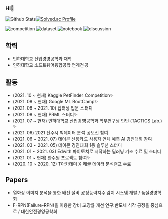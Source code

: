 ### Hi👋

![Github Stats](https://github-readme-stats.vercel.app/api?username=Hongyongmin&show_icons=true)[![Solved.ac Profile](http://mazassumnida.wtf/api/v2/generate_badge?boj=hym9771)](https://solved.ac/hym9771/)

![competition](https://road-to-kaggle-grandmaster.vercel.app/api/badges/hongyongmin/competition)
![dataset](https://road-to-kaggle-grandmaster.vercel.app/api/badges/hongyongmin/dataset)
![notebook](https://road-to-kaggle-grandmaster.vercel.app/api/badges/hongyongmin}/notebook)
![discussion](https://road-to-kaggle-grandmaster.vercel.app/api/badges/hongyongmin/discussion)


## 학력
* 인하대학교 산업경영공학과 재학
* 인하대학교 소프트웨어융합공학 연계전공

## 활동
* (2021. 10 ~ 현재) Kaggle PetFinder Competition✨
* (2021. 08 ~ 현재) Google ML BootCamp✨
* (2021. 08 ~ 2021. 10) 딥러닝 입문 스터디
* (2021. 08 ~ 현재) PRML 스터디✨
* (2021. 07 ~ 현재) 인하대학교 산업경영공학과 학부연구생 인턴 (TACTICS Lab.) ✨
* (2021. 06) 2021 전주시 빅데이터 분석 공모전 참여
* (2021. 06 ~ 2021. 07) 데이콘 신용카드 사용자 연체 예측 AI 경진대회 참여
* (2021. 03 ~ 2021. 05) 데이콘 경진대회 1등 솔루션 스터디
* (2021. 01 ~ 2021. 03) Edwith 파이토치로 시작하는 딥러닝 기초 수료 및 스터디
* (2021. 01 ~ 현재) 한수원 프로젝트 참여✨
* (2020. 10 ~ 2020. 12) T아카데미 X 캐글 데이터 분석캠프 수료

## Papers
* 열화상 이미지 분석을 통한 배전 설비 공정능력지수 감지 시스템 개발 / 품질경영학회
* F-RPN(Failure-RPN)을 이용한 장비 고장률 개선 연구:반도체 식각 공정을 중심으로 / 대한안전경영공학회

<!--
**Hongyongmin/Hongyongmin** is a ✨ _special_ ✨ repository because its `README.md` (this file) appears on your GitHub profile.

Here are some ideas to get you started:

- 🔭 I’m currently working on ...
- 🌱 I’m currently learning ...
- 👯 I’m looking to collaborate on ...
- 🤔 I’m looking for help with ...
- 💬 Ask me about ...
- 📫 How to reach me: ...
- 😄 Pronouns: ...
- ⚡ Fun fact: ...
-->
